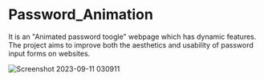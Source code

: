 # Password_Animation
It is an "Animated password toogle" webpage which has dynamic features. The project aims to improve both the aesthetics and usability of password input forms on websites.

![Screenshot 2023-09-11 030911](https://github.com/Vandita-014/Password_Animation/assets/95226368/d6843e13-6042-437f-9707-bf5abad40f23)
